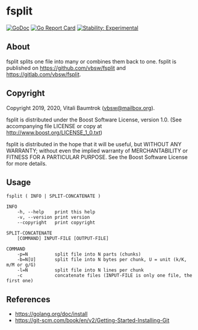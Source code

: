 # fsplit

[![GoDoc](https://godoc.org/github.com/vbsw/fsplit?status.svg)](https://godoc.org/github.com/vbsw/fsplit) [![Go Report Card](https://goreportcard.com/badge/github.com/vbsw/fsplit)](https://goreportcard.com/report/github.com/vbsw/fsplit) [![Stability: Experimental](https://masterminds.github.io/stability/experimental.svg)](https://masterminds.github.io/stability/experimental.html)

## About
fsplit splits one file into many or combines them back to one. fsplit is published on <https://github.com/vbsw/fsplit> and <https://gitlab.com/vbsw/fsplit>.

## Copyright
Copyright 2019, 2020, Vitali Baumtrok (vbsw@mailbox.org).

fsplit is distributed under the Boost Software License, version 1.0. (See accompanying file LICENSE or copy at http://www.boost.org/LICENSE_1_0.txt)

fsplit is distributed in the hope that it will be useful, but WITHOUT ANY WARRANTY; without even the implied warranty of MERCHANTABILITY or FITNESS FOR A PARTICULAR PURPOSE. See the Boost Software License for more details.

## Usage

	fsplit ( INFO | SPLIT-CONCATENATE )

	INFO
		-h, --help    print this help
		-v, --version print version
		--copyright   print copyright

	SPLIT-CONCATENATE
		[COMMAND] INPUT-FILE [OUTPUT-FILE]

	COMMAND
		-p=N          split file into N parts (chunks)
		-b=N[U]       split file into N bytes per chunk, U = unit (k/K, m/M or g/G)
		-l=N          split file into N lines per chunk
		-c            concatenate files (INPUT-FILE is only one file, the first one)

## References
- https://golang.org/doc/install
- https://git-scm.com/book/en/v2/Getting-Started-Installing-Git

